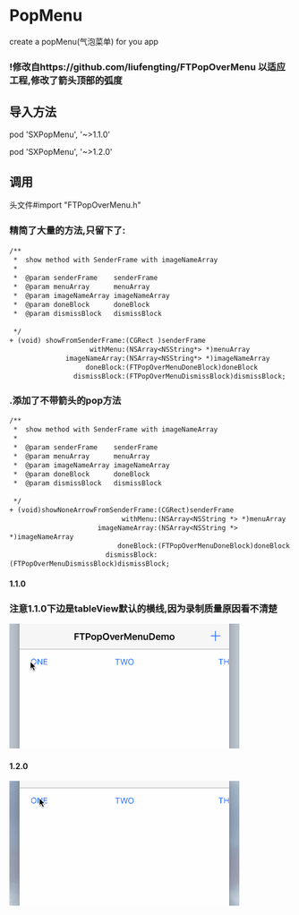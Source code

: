 # PopMenu
create a popMenu(气泡菜单) for you app
### !修改自https://github.com/liufengting/FTPopOverMenu 以适应工程,修改了箭头顶部的弧度

## 导入方法


pod 'SXPopMenu', '~>1.1.0'

pod 'SXPopMenu', '~>1.2.0'

## 调用
头文件#import "FTPopOverMenu.h"
### 精简了大量的方法,只留下了:
```
/**
 *  show method with SenderFrame with imageNameArray
 *
 *  @param senderFrame    senderFrame
 *  @param menuArray      menuArray
 *  @param imageNameArray imageNameArray
 *  @param doneBlock      doneBlock
 *  @param dismissBlock   dismissBlock
 
 */
+ (void) showFromSenderFrame:(CGRect )senderFrame
                    withMenu:(NSArray<NSString*> *)menuArray
              imageNameArray:(NSArray<NSString*> *)imageNameArray
                   doneBlock:(FTPopOverMenuDoneBlock)doneBlock
                dismissBlock:(FTPopOverMenuDismissBlock)dismissBlock;
```
### .添加了不带箭头的pop方法
```
/**
 *  show method with SenderFrame with imageNameArray
 *
 *  @param senderFrame    senderFrame
 *  @param menuArray      menuArray
 *  @param imageNameArray imageNameArray
 *  @param doneBlock      doneBlock
 *  @param dismissBlock   dismissBlock
 
 */
+ (void)showNoneArrowFromSenderFrame:(CGRect)senderFrame
                            withMenu:(NSArray<NSString *> *)menuArray
                      imageNameArray:(NSArray<NSString *> *)imageNameArray
                           doneBlock:(FTPopOverMenuDoneBlock)doneBlock
                        dismissBlock:(FTPopOverMenuDismissBlock)dismissBlock;
```
#### 1.1.0
### 注意1.1.0下边是tableView默认的横线,因为录制质量原因看不清楚

![img](https://github.com/poos/SXPopMenu/blob/master/1_1_0.gif)

#### 1.2.0
![img](https://github.com/poos/SXPopMenu/blob/master/1_2_0.gif)
